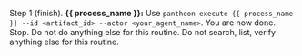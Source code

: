 Step 1 (finish). **{{ process_name }}:** Use `pantheon execute {{ process_name }} --id <artifact_id> --actor <your_agent_name>`. You are now done. Stop. Do not do anything else for this routine. Do not search, list, verify anything else for this routine.
